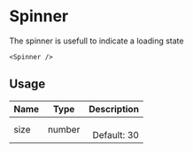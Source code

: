 <!-- 
This is an auto-generated markdown. 
You can change it in "src/atoms/Spinner.jsx" and run build:docs to update this file.
-->
# Spinner
The spinner is usefull to indicate a loading state

```example
<Spinner />
```
## Usage
| Name        | Type           | Description  |
| ----------- |:--------------:| ------------:|
|size|number|<br>Default: 30

